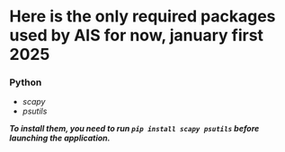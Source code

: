 # **Here is the only required packages used by AIS for now, january first 2025**
### Python
- *scapy*
- *psutils*

***To install them, you need to run `pip install scapy psutils` before launching the application.***
